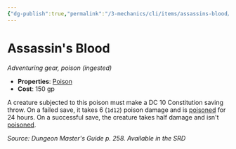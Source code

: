 ```yaml
---
{"dg-publish":true,"permalink":"/3-mechanics/cli/items/assassins-blood/","tags":["ttrpg-cli/compendium/src/5e/dmg","ttrpg-cli/item/gear/","ttrpg-cli/item/rarity/none"],"noteIcon":""}
---
```


# Assassin's Blood
*Adventuring gear, poison (ingested)*  


- **Properties**: [Poison](3-Mechanics/CLI/rules/item-properties.md#Poison)
- **Cost**: 150 gp

A creature subjected to this poison must make a DC 10 Constitution saving throw. On a failed save, it takes 6 (`1d12`) poison damage and is [poisoned](3-Mechanics/CLI/rules/conditions.md#Poisoned) for 24 hours. On a successful save, the creature takes half damage and isn't [poisoned](3-Mechanics/CLI/rules/conditions.md#Poisoned).

*Source: Dungeon Master's Guide p. 258. Available in the <span title='Systems Reference Document (5.1)'>SRD</span>*